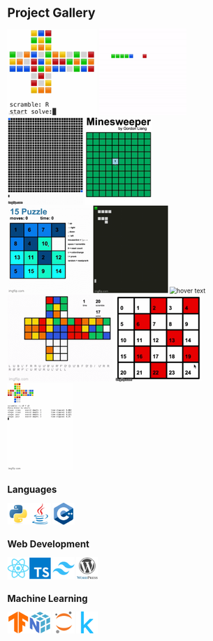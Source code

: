 <div align="left">
  <h1>Project Gallery</h1>
</div>

<p align="left">
  <img src="https://github.com/glianx/rubiks_cube/blob/main/rubiks2.0_demo2.gif" height="200" title="hover text">
  <img src="snake_square.gif" height="200" title="hover text">
  <img src="https://github.com/glianx/mazes/blob/main/dfs_a*.gif" height="200" title="hover text">
  <img src="https://github.com/glianx/games/blob/main/minesweeper3.gif" height="200" title="hover text"> 
  <img src="https://github.com/glianx/games/blob/main/15puzzle.gif" height="200" title="hover text">
  <img src="https://github.com/glianx/mazes/blob/main/binary_game.gif" height="200" title="hover text">
  <img src="https://github.com/glianx/cell_automata/blob/main/life_demo2.gif" height="200" title="hover text">
  <img src="https://github.com/glianx/rubiks_cube/blob/main/rubiks1.0_demo.gif" height="200" title="hover text">
  <img src="https://github.com/glianx/ml_qlearning/blob/main/qlearning.gif" height="200" title="hover text">    
  <img src="https://github.com/glianx/rubiks_cube/blob/main/rubiks3.0_demo3.gif" height="200" title="hover text">

</p>

<div align="left">
  <h2>Languages</h2>
</div>

<img alt="Python" src="https://raw.githubusercontent.com/devicons/devicon/master/icons/python/python-original.svg" width="50" title="Python" /><img alt="Java" src="https://raw.githubusercontent.com/devicons/devicon/master/icons/java/java-original.svg" width="50" title="Java" />
<img alt="C++" src="https://raw.githubusercontent.com/devicons/devicon/master/icons/cplusplus/cplusplus-original.svg" width="50" title="C++" />

<div align="left">
  <h2>Web Development</h2>
</div>

<img alt="React" src="https://raw.githubusercontent.com/devicons/devicon/master/icons/react/react-original.svg" width="50" title="React" /><img alt="TypeScript" src="https://raw.githubusercontent.com/devicons/devicon/master/icons/typescript/typescript-original.svg" width="50" title="TypeScript" />
<img alt="Tailwind" src="https://raw.githubusercontent.com/devicons/devicon/master/icons/tailwindcss/tailwindcss-plain.svg" width="50" title="Tailwind" />
<img alt="WordPress" src="https://github.com/devicons/devicon/blob/master/icons/wordpress/wordpress-original.svg" width="50" title="WordPress" />

<div align="left">
  <h2>Machine Learning</h2>
</div>

<img alt="Tensorflow" src="https://raw.githubusercontent.com/devicons/devicon/master/icons/tensorflow/tensorflow-original.svg" width="50" title="Tensorflow" /><img alt="Numpy" src="https://raw.githubusercontent.com/devicons/devicon/master/icons/numpy/numpy-original.svg" width="50" title="Numpy" />
<img alt="Jupyter" src="https://github.com/devicons/devicon/blob/master/icons/jupyter/jupyter-original.svg" width="50" title="Jupyter" />
<img alt="Kaggle" src="https://github.com/devicons/devicon/blob/master/icons/kaggle/kaggle-original.svg" width="50" title="Kaggle" />

<!--

- 🔭 I’m currently working on ...
- 🌱 I’m currently learning ...
- 👯 I’m looking to collaborate on ...
- 🤔 I’m looking for help with ...
- 💬 Ask me about ...
- 📫 How to reach me: ...
- 😄 Pronouns: ...
- ⚡ Fun fact: ...
-->
